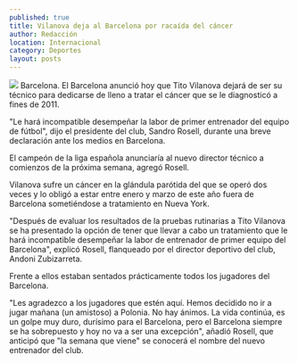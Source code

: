 ```yaml
---
published: true
title: Vilanova deja al Barcelona por racaída del cáncer
author: Redacción
location: Internacional
category: Deportes
layout: posts
---
```


![](http://i.imgur.com/RDsjJVam.jpg)
Barcelona. El Barcelona anunció hoy que Tito Vilanova dejará de ser su técnico para dedicarse de lleno a tratar el cáncer que se le diagnosticó a fines de 2011.

"Le hará incompatible desempeñar la labor de primer entrenador del equipo de fútbol", dijo el presidente del club, Sandro Rosell, durante una breve declaración ante los medios en Barcelona.

El campeón de la liga española anunciaría al nuevo director técnico a comienzos de la próxima semana, agregó Rosell.

Vilanova sufre un cáncer en la glándula parótida del que se operó dos veces y lo obligó a estar entre enero y marzo de este año fuera de Barcelona sometiéndose a tratamiento en Nueva York.

"Después de evaluar los resultados de la pruebas rutinarias a Tito Vilanova se ha presentado la opción de tener que llevar a cabo un tratamiento que le hará incompatible desempeñar la labor de entrenador de primer equipo del Barcelona", explicó Rosell, flanqueado por el director deportivo del club, Andoni Zubizarreta.

Frente a ellos estaban sentados prácticamente todos los jugadores del Barcelona.

"Les agradezco a los jugadores que estén aquí. Hemos decidido no ir a jugar mañana (un amistoso) a Polonia. No hay ánimos. La vida continúa, es un golpe muy duro, durísimo para el Barcelona, pero el Barcelona siempre se ha sobrepuesto y hoy no va a ser una excepción", añadió Rosell, que anticipó que "la semana que viene" se conocerá el nombre del nuevo entrenador del club.
